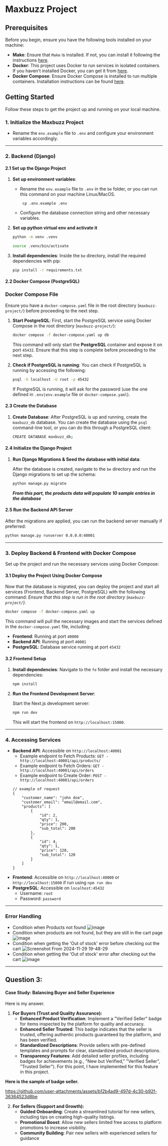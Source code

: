 # Maxbuzz Project

## Prerequisites

Before you begin, ensure you have the following tools installed on your machine:

- **Make**: Ensure that `Make` is installed. If not, you can install it following the instructions [here](https://www.gnu.org/software/make/).
- **Docker**: This project uses Docker to run services in isolated containers. If you haven't installed Docker, you can get it from [here](https://www.docker.com/get-started).
- **Docker Compose**: Ensure Docker Compose is installed to run multiple containers. Installation instructions can be found [here](https://docs.docker.com/compose/install/).

## Getting Started

Follow these steps to get the project up and running on your local machine.

### 1. Initialize the Maxbuzz Project

- Rename the `env.example` file to `.env` and configure your environment variables accordingly.

---

### 2. Backend (Django)

#### 2.1 Set up the Django Project

1. **Set up environment variables**:
   - Rename the `env.example` file to `.env` in the `be` folder, or you can run this command on your machine Linux/MacOS.
     ```
      cp .env.example .env
      ```
   - Configure the database connection string and other necessary variables.

2. **Set up python virtual env and activate it**
      ```bash
      python -m venv .venv
    
      source .venv/bin/activate
      ```
3. **Install dependencies**:
   Inside the `be` directory, install the required dependencies with pip:

   ```bash
   pip install -r requirements.txt
   ```

#### 2.2 Docker Compose (PostgreSQL)

### Docker Compose File

Ensure you have a `docker-compose.yaml` file in the root directory (`maxbuzz-project/`) before proceeding to the next step.

1. **Start PostgreSQL**:
   First, start the PostgreSQL service using Docker Compose in the root directory (`maxbuzz-project/`):

   ```bash
   docker compose -f docker-compose.yaml up db
   ```

   This command will only start the **PostgreSQL** container and expose it on port `45432`. Ensure that this step is complete before proceeding to the next step.


2. **Check if PostgreSQL is running**:
   You can check if PostgreSQL is running by accessing the following:

   ```bash
   psql -h localhost -U root -p 45432
   ```

   If PostgreSQL is running, it will ask for the password (use the one defined in `.env|env.example` file or `docker-compose.yaml`).

#### 2.3 Create the Database

1. **Create Database**:
   After PostgreSQL is up and running, create the `maxbuzz_db` database. You can create the database using the `psql` command-line tool, or you can do this through a PostgreSQL client:

   ```bash
   CREATE DATABASE maxbuzz_db;
   ```

#### 2.4 Initialize the Django Project

1. **Run Django Migrations & Seed the database with initial data**:

   After the database is created, navigate to the `be` directory and run the Django migrations to set up the schema:

   ```bash
   python manage.py migrate
   ```
    _**From this part, the products data will populate 10 sample entries in the database**_



#### 2.5 Run the Backend API Server

After the migrations are applied, you can run the backend server manually if preferred:

```bash
python manage.py runserver 0.0.0.0:40001
```

---

### 3. Deploy Backend & Frontend with Docker Compose

Set up the project and run the necessary services using Docker Compose:

#### 3.1 Deploy the Project Using Docker Compose
Now that the database is migrated, you can deploy the project and start all services (Frontend, Backend Server, PostgreSQL) with the following command:
_Ensure that this step is run in the root directory (`maxbuzz-project/`)._
```bash
docker compose -f docker-compose.yaml up
```

This command will pull the necessary images and start the services defined in the `docker-compose.yaml` file, including:

- **Frontend**: Running at port `40000`
- **Backend API**: Running at port `40001`
- **PostgreSQL**: Database service running at port `45432`

#### 3.2 Frontend Setup

1. **Install dependencies**:
   Navigate to the `fe` folder and install the necessary dependencies:

   ```bash
   npm install
   ```

2. **Run the Frontend Development Server**:

   Start the Next.js development server:

   ```bash
   npm run dev
   ```

   This will start the frontend on `http://localhost:15000`.

---

### 4. Accessing Services

- **Backend API**: Accessible on `http://localhost:40001`
  - Example endpoint to Fetch Products: `GET - http://localhost:40001/api/products/`
  - Example endpoint to Fetch Orders: `GET - http://localhost:40001/api/orders`
  - Example endpoint to Create Order: `POST - http://localhost:40001/api/orders`
   ```
   // example of request
   {
       "customer_name": "john doe",
       "customer_email": "email@email.com",
       "products": [
           {
               "id": 2,
               "qty": 1,
               "price": 200,
               "sub_total": 200
           },
           {
               "id": 4,
               "qty": 1,
               "price": 120,
               "sub_total": 120
           }
       ]
   }
   ```
- **Frontend**: Accessible on `http://localhost:40000` or `http://localhost:15000` if run using `npm run dev`
- **PostgreSQL**: Accessible on `localhost:45432`
  - Username: `root`
  - Password: `password`

---
### Error Handling
- Condition when Products not found
![image](https://github.com/user-attachments/assets/1d1c7d40-fc9f-43d4-bc05-c5b5c005ed4b)
- Condition when products are not found, but they are still in the cart page
![image](https://github.com/user-attachments/assets/408e1719-c85d-4518-9643-7aedca4da208)
- Condition when getting the 'Out of stock' error before checking out the cart
![Screenshot From 2024-11-29 19-48-29](https://github.com/user-attachments/assets/199acc3a-46f6-4397-912c-2a4c7541071d)
- Condition when getting the 'Out of stock' error after checking out the cart
![image](https://github.com/user-attachments/assets/015fcea0-cea9-446e-93a2-fbd9a46995af)

---
## Question 3:
#### Case Study: Balancing Buyer and Seller Experience
 Here is my answer. 
1. **For Buyers (Trust and Quality Assurance):**
    - **Enhanced Product Verification**: Implement a "Verified Seller" badge for items inspected by the platform  for quality and accuracy.
    - **Enhanced Seller Trusted**: This badge indicates that the seller is trusted, offering authentic products guaranteed by the platform, and has been verified.
    - **Standardized Descriptions**: Provide sellers with pre-defined templates and prompts for clear, standardized product descriptions.
    - **Transparency Features**: Add detailed seller profiles, including badges for achievements (e.g., "New but Verified," "Verified Seller", "Trusted Seller"). For this point, I have implemented for this feature in this project.

   
**Here is the sample of badge seller.**

https://github.com/user-attachments/assets/b12b4ad9-497d-4c30-b92f-36364523d8be


2. **For Sellers (Support and Growth):**
   - **Guided Onboarding**: Create a streamlined tutorial for new sellers, including tips on creating high-quality listings.
   - **Promotional Boost**: Allow new sellers limited free access to platform promotions to increase visibility.
   - **Community Building**: Pair new sellers with experienced sellers for guidance 
